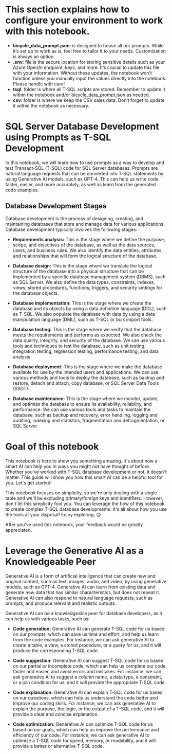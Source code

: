 # This section explains how to configure your environment to work with this notebook.

- **bicycle_data_prompt.json**: is designed to house all our prompts. While it’s set up to work as is, feel free to tailor it to your needs. Customization is always an option
- **.env**: file is the secure location for storing sensitive details such as your Azure OpenAI endpoint, keys, and more. It’s crucial to update this file with your information. Without these updates, the notebook won’t function unless you manually input the values directly into the notebook. Please handle with care!
- **tsql**: folder is where all T-SQL scripts are stored. Remember to update it within the notebook and/or bicycle_data_prompt.json as needed.
- **csv**: folder is where we keep the CSV sales data. Don’t forget to update it within the notebook as necessary.

# SQL Server Database Development using Prompts as T-SQL Development
In this notebook, we will learn how to use prompts as a way to develop and test Transact-SQL (T-SQL) code for SQL Server databases. Prompts are natural language requests that can be converted into T-SQL statements by using Generative AI models, such as GPT-4. This can help us write code faster, easier, and more accurately, as well as learn from the generated code examples.

## **Database Development Stages**

Database development is the process of designing, creating, and maintaining databases that store and manage data for various applications. Database development typically involves the following stages:
- **Requirements analysis:** This is the stage where we define the purpose, scope, and objectives of the database, as well as the data sources, users, and business rules. We also identify the data entities, attributes, and relationships that will form the logical structure of the database.

- **Database design:** This is the stage where we translate the logical structure of the database into a physical structure that can be implemented by a specific database management system (DBMS), such as SQL Server. We also define the data types, constraints, indexes, views, stored procedures, functions, triggers, and security settings for the database objects.

- **Database implementation:** This is the stage where we create the database and its objects by using a data definition language (DDL), such as T-SQL. We also populate the database with data by using a data manipulation language (DML), such as T-SQL or bulk import tools.

- **Database testing:** This is the stage where we verify that the database meets the requirements and performs as expected. We also check the data quality, integrity, and security of the database. We can use various tools and techniques to test the database, such as unit testing, integration testing, regression testing, performance testing, and data analysis.

- **Database deployment:** This is the stage where we make the database available for use by the intended users and applications. We can use various methods and tools to deploy the database, such as backup and restore, detach and attach, copy database, or SQL Server Data Tools (SSDT).

- **Database maintenance:** This is the stage where we monitor, update, and optimize the database to ensure its availability, reliability, and performance. We can use various tools and tasks to maintain the database, such as backup and recovery, error handling, logging and auditing, indexing and statistics, fragmentation and defragmentation, or SQL Server 

# Goal of this notebook

This notebook is here to show you something amazing. It's about how a smart AI can help you in ways you might not have thought of before. Whether you've worked with T-SQL database development or not, it doesn't matter. This guide will show you how this smart AI can be a helpful tool for you. Let's get started!

This notebook focuses on simplicity, so we're only dealing with a single table and we'll be excluding primary/foreign keys and identifiers. However, don't let this simplicity fool you. You can leverage the flow of this notebook to create complex T-SQL database developments. It's all about how you use the tools at your disposal! Enjoy exploring. 😊

After you've used this notebook, your feedback would be greatly appreciated.

# Leverage the Generative AI as a Knowledgeable Peer
Generative AI is a form of artificial intelligence that can create new and original content, such as text, images, audio, and video, by using generative models, such as GPT-4. Generative AI can learn from existing data and generate new data that has similar characteristics, but does not repeat it. Generative AI can also respond to natural language requests, such as prompts, and produce relevant and realistic outputs.

Generative AI can be a knowledgeable peer for database developers, as it can help us with various tasks, such as:
- **Code generation:** Generative AI can generate T-SQL code for us based on our prompts, which can save us time and effort, and help us learn from the code examples. For instance, we can ask generative AI to create a table, a view, a stored procedure, or a query for us, and it will produce the corresponding T-SQL code.

- **Code suggestion:** Generative AI can suggest T-SQL code for us based on our partial or incomplete code, which can help us complete our code faster and easier, and avoid errors and mistakes. For instance, we can ask generative AI to suggest a column name, a data type, a constraint, or a join condition for us, and it will provide the appropriate T-SQL code.

- **Code explanation:** Generative AI can explain T-SQL code for us based on our questions, which can help us understand the code better and improve our coding skills. For instance, we can ask generative AI to explain the purpose, the logic, or the output of a T-SQL code, and it will provide a clear and concise explanation.

- **Code optimization:** Generative AI can optimize T-SQL code for us based on our goals, which can help us improve the performance and efficiency of our code. For instance, we can ask generative AI to optimize a T-SQL code for speed, memory, or readability, and it will provide a better or alternative T-SQL code.
